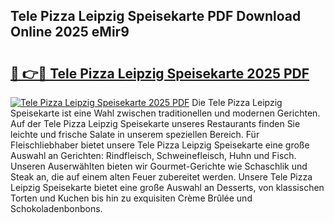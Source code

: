 ## Tele Pizza Leipzig Speisekarte PDF Download Online 2025 eMir9

# <h2><a href="http://gc63g0u.nevu.top/?p=Tele+Pizza+Leipzig+Speisekarte">🔗 👉🔴 Tele Pizza Leipzig Speisekarte 2025 PDF</a></h2>

[![Tele Pizza Leipzig Speisekarte 2025 PDF](https://i.imgur.com/dBaPXMq.png)](http://gc63g0u.nevu.top/?p=Tele+Pizza+Leipzig+Speisekarte)
Die Tele Pizza Leipzig Speisekarte ist eine Wahl zwischen traditionellen und modernen Gerichten. Auf der Tele Pizza Leipzig Speisekarte unseres Restaurants finden Sie leichte und frische Salate in unserem speziellen Bereich. Für Fleischliebhaber bietet unsere Tele Pizza Leipzig Speisekarte eine große Auswahl an Gerichten: Rindfleisch, Schweinefleisch, Huhn und Fisch. Unseren Auserwählten bieten wir Gourmet-Gerichte wie Schaschlik und Steak an, die auf einem alten Feuer zubereitet werden. Unsere Tele Pizza Leipzig Speisekarte bietet eine große Auswahl an Desserts, von klassischen Torten und Kuchen bis hin zu exquisiten Crème Brûlée und Schokoladenbonbons.
